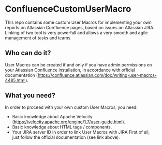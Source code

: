 # ConfluenceCustomUserMacro
This repo contains some custom User Macros for implementing your own reports on Atlassian Confluence pages, based on issues on Atlassian JIRA.
Linking of two tool is very powerfull and allows a very smooth and agile management of tasks and teams.

## Who can do it?
User Macros can be created if and only if you have admin permissions on your Atlassian Confluence installation, in accordance with official documentation (https://confluence.atlassian.com/doc/writing-user-macros-4485.html).

## What you need?
In order to proceed with your own custom User Macros, you need:
* Basic knowledge about Apache Velocity (https://velocity.apache.org/engine/1.7/user-guide.html).
* Basic knowledge about HTML tags / components.
* Your JIRA server ID in order to link User Macros with JIRA First of all, just follow the official documentation (see link above).
